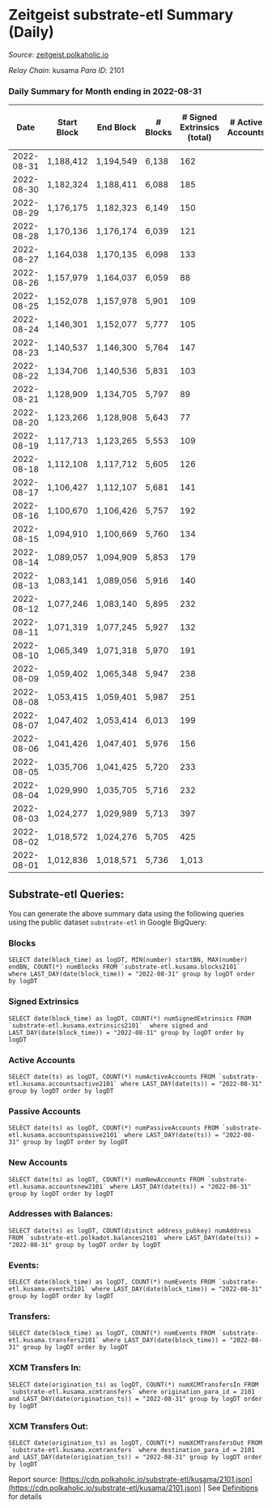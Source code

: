 # Zeitgeist substrate-etl Summary (Daily)

_Source_: [zeitgeist.polkaholic.io](https://zeitgeist.polkaholic.io)

*Relay Chain*: kusama
*Para ID*: 2101



### Daily Summary for Month ending in 2022-08-31


| Date | Start Block | End Block | # Blocks | # Signed Extrinsics (total) | # Active Accounts | # Passive | # New | # Addresses with Balances | # Events | # Transfers | # XCM Transfers In | # XCM Transfers Out | Issues | 
| ---- | ----------- | --------- | -------- | --------------------------- | ----------------- | --------- | ----- | ------------------------- | -------- | ----------- | ------------------ | ------------------- | ------ |
| 2022-08-31 | 1,188,412 | 1,194,549 | 6,138 | 162 |  |  |  | 14,857 | 27,167 | 39  | 1  |   |  |
| 2022-08-30 | 1,182,324 | 1,188,411 | 6,088 | 185 |  |  |  | 14,846 | 27,027 | 53  | 1  |   |  |
| 2022-08-29 | 1,176,175 | 1,182,323 | 6,149 | 150 |  |  |  | 14,835 | 27,060 | 30  |   |   |  |
| 2022-08-28 | 1,170,136 | 1,176,174 | 6,039 | 121 |  |  |  | 14,825 | 26,590 | 30  |   |   |  |
| 2022-08-27 | 1,164,038 | 1,170,135 | 6,098 | 133 |  |  |  | 14,821 | 26,730 | 39  |   |   |  |
| 2022-08-26 | 1,157,979 | 1,164,037 | 6,059 | 88 |  |  |  | 14,814 | 27,306 | 20  |   |   |  |
| 2022-08-25 | 1,152,078 | 1,157,978 | 5,901 | 109 |  |  |  | 14,809 | 25,241 | 22  |   |   |  |
| 2022-08-24 | 1,146,301 | 1,152,077 | 5,777 | 105 |  |  |  | 14,806 | 25,647 | 17  |   |   |  |
| 2022-08-23 | 1,140,537 | 1,146,300 | 5,764 | 147 |  |  |  | 14,805 | 25,705 | 44  |   |   |  |
| 2022-08-22 | 1,134,706 | 1,140,536 | 5,831 | 103 |  |  |  | 14,800 | 24,967 | 23  |   |   |  |
| 2022-08-21 | 1,128,909 | 1,134,705 | 5,797 | 89 |  |  |  | 14,793 | 113,455 | 20  |   |   |  |
| 2022-08-20 | 1,123,266 | 1,128,908 | 5,643 | 77 |  |  |  | 14,787 | 351,465 | 11  |   |   |  |
| 2022-08-19 | 1,117,713 | 1,123,265 | 5,553 | 109 |  |  |  | 14,786 | 344,255 | 26  |   |   |  |
| 2022-08-18 | 1,112,108 | 1,117,712 | 5,605 | 126 |  |  |  | 14,780 | 345,263 | 24  |   |   |  |
| 2022-08-17 | 1,106,427 | 1,112,107 | 5,681 | 141 |  |  |  | 14,770 | 353,001 | 61  |   |   |  |
| 2022-08-16 | 1,100,670 | 1,106,426 | 5,757 | 192 |  |  |  | 14,737 | 351,622 | 63  |   |   |  |
| 2022-08-15 | 1,094,910 | 1,100,669 | 5,760 | 134 |  |  |  | 14,730 | 351,495 | 31  |   |   |  |
| 2022-08-14 | 1,089,057 | 1,094,909 | 5,853 | 179 |  |  |  | 14,723 | 359,826 | 52  |   |   |  |
| 2022-08-13 | 1,083,141 | 1,089,056 | 5,916 | 140 |  |  |  | 14,714 | 361,284 | 35  |   |   |  |
| 2022-08-12 | 1,077,246 | 1,083,140 | 5,895 | 232 |  |  |  | 14,707 | 347,128 | 66  |   |   |  |
| 2022-08-11 | 1,071,319 | 1,077,245 | 5,927 | 132 |  |  |  | 14,705 | 343,716 | 27  |   |   |  |
| 2022-08-10 | 1,065,349 | 1,071,318 | 5,970 | 191 |  |  |  | 14,702 | 341,350 | 44  |   |   |  |
| 2022-08-09 | 1,059,402 | 1,065,348 | 5,947 | 238 |  |  |  | 14,691 | 332,831 | 48  |   |   |  |
| 2022-08-08 | 1,053,415 | 1,059,401 | 5,987 | 251 |  |  |  | 14,680 | 356,864 | 52  |   |   |  |
| 2022-08-07 | 1,047,402 | 1,053,414 | 6,013 | 199 |  |  |  | 14,663 | 355,323 | 41  |   |   |  |
| 2022-08-06 | 1,041,426 | 1,047,401 | 5,976 | 156 |  |  |  | 14,659 | 340,149 | 27  |   |   |  |
| 2022-08-05 | 1,035,706 | 1,041,425 | 5,720 | 233 |  |  |  | 14,647 | 309,349 | 53  |   |   |  |
| 2022-08-04 | 1,029,990 | 1,035,705 | 5,716 | 232 |  |  |  | 14,635 | 299,168 | 69  |   |   |  |
| 2022-08-03 | 1,024,277 | 1,029,989 | 5,713 | 397 |  |  |  | 14,615 | 271,554 | 125  |   |   |  |
| 2022-08-02 | 1,018,572 | 1,024,276 | 5,705 | 425 |  |  |  | 14,591 | 247,700 | 157  |   |   |  |
| 2022-08-01 | 1,012,836 | 1,018,571 | 5,736 | 1,013 |  |  |  | 14,560 | 230,226 | 494  |   |   |  |

## Substrate-etl Queries:
You can generate the above summary data using the following queries using the public dataset `substrate-etl` in Google BigQuery:


### Blocks
```
SELECT date(block_time) as logDT, MIN(number) startBN, MAX(number) endBN, COUNT(*) numBlocks FROM `substrate-etl.kusama.blocks2101`  where LAST_DAY(date(block_time)) = "2022-08-31" group by logDT order by logDT
```


### Signed Extrinsics
```
SELECT date(block_time) as logDT, COUNT(*) numSignedExtrinsics FROM `substrate-etl.kusama.extrinsics2101`  where signed and LAST_DAY(date(block_time)) = "2022-08-31" group by logDT order by logDT
```


### Active Accounts
```
SELECT date(ts) as logDT, COUNT(*) numActiveAccounts FROM `substrate-etl.kusama.accountsactive2101` where LAST_DAY(date(ts)) = "2022-08-31" group by logDT order by logDT
```


### Passive Accounts
```
SELECT date(ts) as logDT, COUNT(*) numPassiveAccounts FROM `substrate-etl.kusama.accountspassive2101` where LAST_DAY(date(ts)) = "2022-08-31" group by logDT order by logDT
```


### New Accounts
```
SELECT date(ts) as logDT, COUNT(*) numNewAccounts FROM `substrate-etl.kusama.accountsnew2101` where LAST_DAY(date(ts)) = "2022-08-31" group by logDT order by logDT
```


### Addresses with Balances:
```
SELECT date(ts) as logDT, COUNT(distinct address_pubkey) numAddress FROM `substrate-etl.polkadot.balances2101` where LAST_DAY(date(ts)) = "2022-08-31" group by logDT order by logDT
```


### Events:
```
SELECT date(block_time) as logDT, COUNT(*) numEvents FROM `substrate-etl.kusama.events2101` where LAST_DAY(date(block_time)) = "2022-08-31" group by logDT order by logDT
```


### Transfers:
```
SELECT date(block_time) as logDT, COUNT(*) numEvents FROM `substrate-etl.kusama.transfers2101` where LAST_DAY(date(block_time)) = "2022-08-31" group by logDT order by logDT
```


### XCM Transfers In:
```
SELECT date(origination_ts) as logDT, COUNT(*) numXCMTransfersIn FROM `substrate-etl.kusama.xcmtransfers` where origination_para_id = 2101 and LAST_DAY(date(origination_ts)) = "2022-08-31" group by logDT order by logDT
```


### XCM Transfers Out:
```
SELECT date(origination_ts) as logDT, COUNT(*) numXCMTransfersOut FROM `substrate-etl.kusama.xcmtransfers` where destination_para_id = 2101 and LAST_DAY(date(origination_ts)) = "2022-08-31" group by logDT order by logDT
```



Report source: [https://cdn.polkaholic.io/substrate-etl/kusama/2101.json](https://cdn.polkaholic.io/substrate-etl/kusama/2101.json) | See [Definitions](/DEFINITIONS.md) for details
